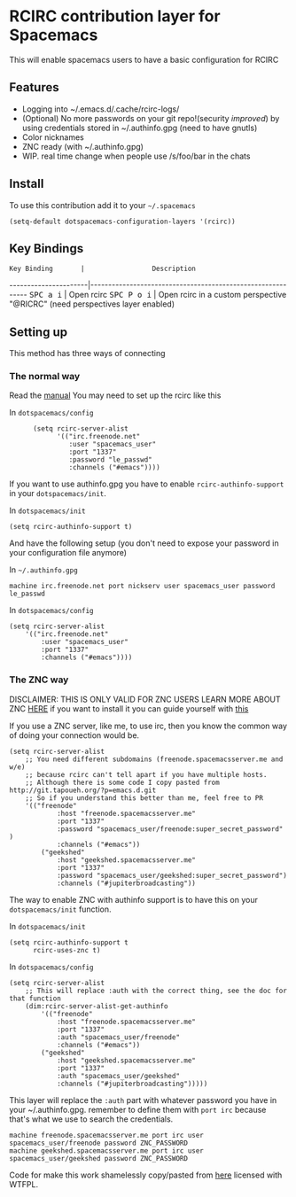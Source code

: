 # RCIRC contribution layer for Spacemacs

This will enable spacemacs users to have a basic configuration for RCIRC

## Features

* Logging into ~/.emacs.d/.cache/rcirc-logs/<channel>
* (Optional) No more passwords on your git repo!(security *improved*) by using
  credentials stored in ~/.authinfo.gpg (need to have gnutls) 
* Color nicknames
* ZNC ready (with ~/.authinfo.gpg)
* WIP. real time change when people use /s/foo/bar in the chats

## Install

To use this contribution add it to your `~/.spacemacs`

```elisp
(setq-default dotspacemacs-configuration-layers '(rcirc))
```

## Key Bindings

    Key Binding       |                 Description
----------------------|------------------------------------------------------------
<kbd>SPC a i</kbd>    | Open rcirc
<kbd>SPC P o i</kbd>  | Open rcirc in a custom perspective "@RICRC" (need perspectives layer enabled)

## Setting up

This method has three ways of connecting

### The normal way

Read the [manual](http://www.gnu.org/software/emacs/manual/html_mono/rcirc.html)
You may need to set up the rcirc like this

In `dotspacemacs/config`
```elisp
      (setq rcirc-server-alist
            '(("irc.freenode.net"
               :user "spacemacs_user"
               :port "1337"
               :password "le_passwd"
               :channels ("#emacs"))))
```

If you want to use authinfo.gpg you have to enable `rcirc-authinfo-support` in
your `dotspacemacs/init`.

In `dotspacemacs/init`
```elisp
(setq rcirc-authinfo-support t)
```

And have the following setup (you don't need to expose your password in your
configuration file anymore)

In `~/.authinfo.gpg`
```
machine irc.freenode.net port nickserv user spacemacs_user password le_passwd
```

In `dotspacemacs/config`
```elisp
(setq rcirc-server-alist
    '(("irc.freenode.net"
        :user "spacemacs_user"
        :port "1337"
        :channels ("#emacs"))))
```

### The ZNC way

DISCLAIMER: THIS IS ONLY VALID FOR ZNC USERS LEARN MORE ABOUT ZNC
[HERE](http://wiki.znc.in/ZNC) if you want to install it you can guide
yourself with
[this](https://www.digitalocean.com/community/tutorials/how-to-install-znc-an-irc-bouncer-on-an-ubuntu-vps)

If you use a ZNC server, like me, to use irc, then you know the common way of
doing your connection would be. 

```elisp
(setq rcirc-server-alist
    ;; You need different subdomains (freenode.spacemacsserver.me and w/e)
    ;; because rcirc can't tell apart if you have multiple hosts.
    ;; Although there is some code I copy pasted from http://git.tapoueh.org/?p=emacs.d.git
    ;; So if you understand this better than me, feel free to PR
    '(("freenode"
            :host "freenode.spacemacsserver.me"
            :port "1337"
            :password "spacemacs_user/freenode:super_secret_password" )
            :channels ("#emacs"))
        ("geekshed"
            :host "geekshed.spacemacsserver.me"
            :port "1337"
            :password "spacemacs_user/geekshed:super_secret_password")
            :channels ("#jupiterbroadcasting"))
```

The way to enable ZNC with authinfo support is to have this on your
`dotspacemacs/init` function.

In `dotspacemacs/init`
```elisp
(setq rcirc-authinfo-support t
      rcirc-uses-znc t)
```

In `dotspacemacs/config`
```elisp
(setq rcirc-server-alist
    ;; This will replace :auth with the correct thing, see the doc for that function
    (dim:rcirc-server-alist-get-authinfo
        '(("freenode"
            :host "freenode.spacemacsserver.me"
            :port "1337"
            :auth "spacemacs_user/freenode"
            :channels ("#emacs"))
        ("geekshed"
            :host "geekshed.spacemacsserver.me"
            :port "1337"
            :auth "spacemacs_user/geekshed"
            :channels ("#jupiterbroadcasting")))))
```
This layer will replace the `:auth` part with whatever password you have in
your ~/.authinfo.gpg. remember to define them with `port irc` because that's
what we use to search the credentials.

```
machine freenode.spacemacsserver.me port irc user spacemacs_user/freenode password ZNC_PASSWORD
machine geekshed.spacemacsserver.me port irc user spacemacs_user/geekshed password ZNC_PASSWORD
```

Code for make this work shamelessly copy/pasted from
[here](http://git.tapoueh.org/?p=emacs.d.git) licensed with WTFPL.
